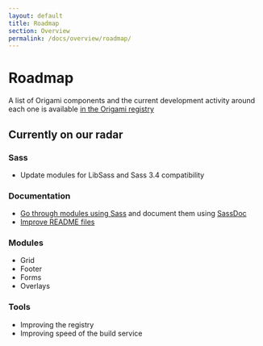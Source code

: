 ```yaml
---
layout: default
title: Roadmap
section: Overview
permalink: /docs/overview/roadmap/
---
```


# Roadmap

A list of Origami components and the current development activity around each one is available [in the Origami registry](http://registry.origami.ft.com)

## Currently on our radar

### Sass

* Update modules for LibSass and Sass 3.4 compatibility

### Documentation

* [Go through modules using Sass](https://github.com/Financial-Times/ft-origami/issues/274) and document them using [SassDoc](http://sassdoc.com/)
* [Improve README files](https://github.com/Financial-Times/ft-origami/issues/145)

### Modules

* Grid
* Footer
* Forms
* Overlays

### Tools

* Improving the registry
* Improving speed of the build service
